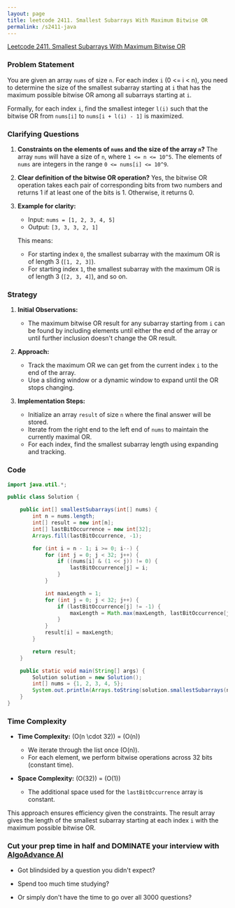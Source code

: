 ```yaml
---
layout: page
title: leetcode 2411. Smallest Subarrays With Maximum Bitwise OR
permalink: /s2411-java
---
```

[Leetcode 2411. Smallest Subarrays With Maximum Bitwise OR](https://algoadvance.github.io/algoadvance/l2411)
### Problem Statement

You are given an array `nums` of size `n`. For each index `i` (0 <= i < n), you need to determine the size of the smallest subarray starting at `i` that has the maximum possible bitwise OR among all subarrays starting at `i`.

Formally, for each index `i`, find the smallest integer `l(i)` such that the bitwise OR from `nums[i]` to `nums[i + l(i) - 1]` is maximized.

### Clarifying Questions

1. **Constraints on the elements of `nums` and the size of the array `n`?**
   The array `nums` will have a size of `n`, where `1 <= n <= 10^5`. The elements of `nums` are integers in the range `0 <= nums[i] <= 10^9`.

2. **Clear definition of the bitwise OR operation?**
   Yes, the bitwise OR operation takes each pair of corresponding bits from two numbers and returns 1 if at least one of the bits is 1. Otherwise, it returns 0.

3. **Example for clarity:**
   - Input: `nums = [1, 2, 3, 4, 5]`
   - Output: `[3, 3, 3, 2, 1]`

   This means:
   - For starting index `0`, the smallest subarray with the maximum OR is of length 3 (`[1, 2, 3]`).
   - For starting index `1`, the smallest subarray with the maximum OR is of length 3 (`[2, 3, 4]`), and so on.

### Strategy

1. **Initial Observations:**
   - The maximum bitwise OR result for any subarray starting from `i` can be found by including elements until either the end of the array or until further inclusion doesn't change the OR result.
   
2. **Approach:**
   - Track the maximum OR we can get from the current index `i` to the end of the array.
   - Use a sliding window or a dynamic window to expand until the OR stops changing.

3. **Implementation Steps:**
   - Initialize an array `result` of size `n` where the final answer will be stored.
   - Iterate from the right end to the left end of `nums` to maintain the currently maximal OR.
   - For each index, find the smallest subarray length using expanding and tracking.

### Code

```java
import java.util.*;

public class Solution {

    public int[] smallestSubarrays(int[] nums) {
        int n = nums.length;
        int[] result = new int[n];
        int[] lastBitOccurrence = new int[32];
        Arrays.fill(lastBitOccurrence, -1);

        for (int i = n - 1; i >= 0; i--) {
            for (int j = 0; j < 32; j++) {
                if ((nums[i] & (1 << j)) != 0) {
                    lastBitOccurrence[j] = i;
                }
            }

            int maxLength = 1;
            for (int j = 0; j < 32; j++) {
                if (lastBitOccurrence[j] != -1) {
                    maxLength = Math.max(maxLength, lastBitOccurrence[j] - i + 1);
                }
            }
            result[i] = maxLength;
        }

        return result;
    }

    public static void main(String[] args) {
        Solution solution = new Solution();
        int[] nums = {1, 2, 3, 4, 5};
        System.out.println(Arrays.toString(solution.smallestSubarrays(nums))); // Output: [3, 3, 3, 2, 1]
    }
}
```

### Time Complexity

- **Time Complexity:** \(O(n \cdot 32)\) = \(O(n)\)
  - We iterate through the list once (O(n)).
  - For each element, we perform bitwise operations across 32 bits (constant time).

- **Space Complexity:** \(O(32)\) = \(O(1)\)
  - The additional space used for the `lastBitOccurrence` array is constant.

This approach ensures efficiency given the constraints. The result array gives the length of the smallest subarray starting at each index `i` with the maximum possible bitwise OR.


### Cut your prep time in half and DOMINATE your interview with [AlgoAdvance AI](https://algoAdvance.com)

- Got blindsided by a question you didn't expect?

- Spend too much time studying?

- Or simply don't have the time to go over all 3000 questions?

